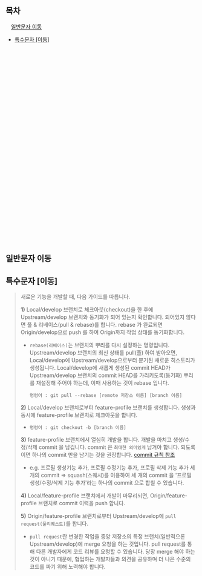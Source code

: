 ## 목차

&emsp;[일반문자 이동](#일반문자-이동)
- [특수문자 [이동]](#특수문자-이동)

<br />
<br />
<br />
<br />
<br />
<br />
<br />
<br />
<br />
<br />
<br />
<br />
<br />
<br />
<br />
<br />
<br />
<br />
<br />
<br />
<br />
<br />
<br />
<br />
<br />
<br />
<br />
<br />
<br />
<br />

## 일반문자 이동
## 특수문자 [이동]






> 새로운 기능을 개발할 때, 다음 가이드를 따릅니다.
>
> **1)** Local/develop 브랜치로 체크아웃(checkout)을 한 후에 Upstream/develop 브랜치와 동기화가 되어 있는지 확인합니다. 되어있지 않다면 풀 & 리베이스(pull & rebase)를 합니다. rebase 가 완료되면 Origin/develop으로 push 를 하여 Origin까지 작업 상태를 동기화합니다. 
>
> - `rebase(리베이스)`는 브랜치의 뿌리를 다시 설정하는 명령입니다. Upstream/develop 브랜치의 최신 상태를 pull(풀) 하여 받아오면, Local/develop에 Upstream/develop으로부터 분기된 새로운 히스토리가 생성됩니다. Local/develop에 새롭게 생성된 commit HEAD가 Upstream/develop 브랜치의 commit HEAD를 가리키도록(동기화)  뿌리를 재설정해 주어야 하는데, 이때 사용하는 것이 rebase 입니다.
>
>   ```shell
>   명령어 : git pull --rebase [remote 저장소 이름] [branch 이름]
>   ```
>
> **2)** Local/develop 브랜치로부터 feature-profile 브랜치를 생성합니다. 생성과 동시에 feature-profile 브랜치로 체크아웃을 합니다.
>
> - ```shell
>   명령어 : git checkout -b [branch 이름]
>   ```
>
> **3)** feature-profile 브랜치에서 열심히 개발을 합니다. 개발을 마치고 생성/수정/삭제 commit 을 남깁니다. commit 은 `최대한 의미있게` 남겨야 합니다. 되도록이면 하나의 commit 만을 남기는 것을 권장합니다. [commit 규칙 참조](#2.-Git-commit-규칙)
>
> - e.g. 프로필 생성기능 추가, 프로필 수정기능 추가, 프로필 삭제 기능 추가 세 개의 commit => squash(스퀘시)를 이용하여 세 개의 commit 을 '프로필 생성/수정/삭제 기능 추가'라는 하나의 commit 으로 합칠 수 있습니다.
>
> **4)** Local/feature-profile 브랜치에서 개발이 마무리되면, Origin/feature-profile 브랜치로 commit 이력을 push 합니다.
>
> **5)** Origin/feature-profile 브랜치로부터 Upstream/develop에 `pull request(풀리퀘스트)`를 합니다.
>
> - `pull request`란 변경한 작업을 중앙 저장소의 특정 브랜치(일반적으론 Upstream/develop)에 merge 요청을 하는 것입니다. pull request를 통해 다른 개발자에게 코드 리뷰를 요청할 수 있습니다. 당장 merge 해야 하는 것이 아니기 때문에, 협업하는 개발자들과 의견을 공유하며 더 나은 수준의 코드를 짜기 위해 노력해야 합니다. 
